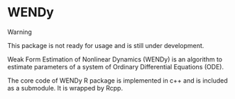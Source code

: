 # WENDy 

> [!WARNING]
> This package is not ready for usage and is still under development.


Weak Form Estimation of Nonlinear Dynamics (WENDy) is an algorithm to estimate parameters of a system of Ordinary Differential Equations (ODE).

The core code of WENDy  R package is implemented in c++ and is included as a submodule. It is wrapped by Rcpp.